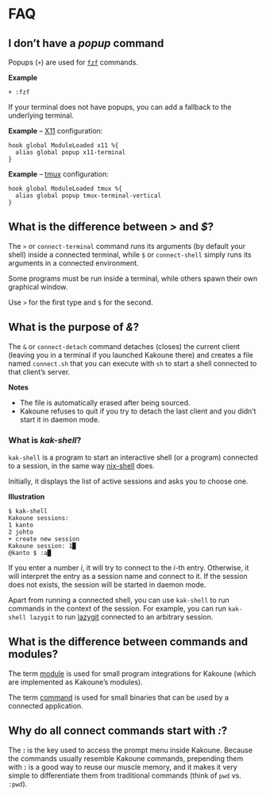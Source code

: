 # FAQ

## I don’t have a _popup_ command

Popups (`+`) are used for [`fzf`][fzf.kak] commands.

[fzf.kak]: ../rc/connect/modules/fzf

**Example**

``` kak
+ :fzf
```

If your terminal does not have popups, you can add a fallback to the underlying terminal.

**Example** – [X11] configuration:

``` kak
hook global ModuleLoaded x11 %{
  alias global popup x11-terminal
}
```

[X11]: https://x.org

**Example** – [tmux] configuration:

``` kak
hook global ModuleLoaded tmux %{
  alias global popup tmux-terminal-vertical
}
```

[tmux]: https://github.com/tmux/tmux

## What is the difference between _>_ and _$_?

The `>` or `connect-terminal` command runs its arguments (by default your shell) inside a connected terminal,
while `$` or `connect-shell` simply runs its arguments in a connected environment.

Some programs must be run inside a terminal, while others spawn their own graphical window.

Use `>` for the first type and `$` for the second.

## What is the purpose of _&_?

The `&` or `connect-detach` command detaches (closes) the current client
(leaving you in a terminal if you launched Kakoune there) and
creates a file named `connect.sh` that you can execute with `sh`
to start a shell connected to that client’s server.

**Notes**

- The file is automatically erased after being sourced.
- Kakoune refuses to quit if you try to detach the last client and you didn’t start it in daemon mode.

### What is _kak-shell_?

`kak-shell` is a program to start an interactive shell (or a program) connected to a session, in the same way [nix-shell] does.

[nix-shell]: https://nixos.org/nix/manual#sec-nix-shell

Initially, it displays the list of active sessions and asks you to choose one.

**Illustration**

```
$ kak-shell
Kakoune sessions:
1 kanto
2 johto
+ create new session
Kakoune session: 1█
@kanto $ :a█
```

If you enter a number _i_, it will try to connect to the _i_-th entry.
Otherwise, it will interpret the entry as a session name and connect to it.
If the session does not exists, the session will be started in daemon mode.

Apart from running a connected shell, you can use `kak-shell` to run commands in the context of the session.
For example, you can run `kak-shell lazygit` to run [lazygit] connected to an arbitrary session.

[lazygit]: https://github.com/jesseduffield/lazygit

## What is the difference between commands and modules?

The term [module][Modules] is used for small program integrations for Kakoune
(which are implemented as Kakoune’s modules).

The term [command][Commands] is used for small binaries that can be used by a connected application.

[Commands]: ../rc/connect/commands
[Modules]: ../rc/connect/modules

## Why do all connect commands start with _:_?

The **:** is the key used to access the prompt menu inside Kakoune.
Because the commands usually resemble Kakoune commands,
prepending them with **:** is a good way to reuse our muscle memory,
and it makes it very simple to differentiate them from traditional commands
(think of `pwd` vs. `:pwd`).
